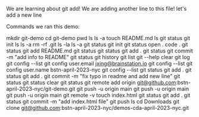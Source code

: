 We are learning about git add! We are adding another line to this file! let's
add a new line


Commands we ran this demo:

mkdir git-demo
cd git-demo
pwd
ls
ls -a
touch README.md
ls
git status
git init
ls 
ls -a
rm -rf .git
ls -la
ls -a
git status
git init
git status
open . 
code .
git status
git add README.md
git status
git status
git add . 
git status
git commit -m "add info to README"
git status
git history
git list
git --help
clear
git log
git config --list
git config user.email jxing@brainstation.io
git config --list
git config user.name bstn-april-2023-nyc
git config --list
git status
git add .
git status
git add .
git commit -m "fix typo in readme and add new line"
git status
git status
clear
git status
git remote add origin git@github.com:bstn-april-2023-nyc/git-demo.git
git push -u origin main
git push -u origin main
git push -u origin main
git remote -v
touch index.html
git status
git add .
git status
git commit -m "add index.html file"
git push
ls
cd Downloads
git clone git@github.com:bstn-april-2023-nyc/demos-cda-april-2023-nyc.git
